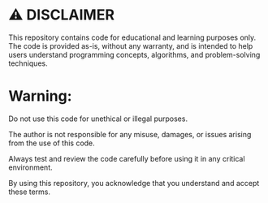 # ⚠️ DISCLAIMER
This repository contains code for educational and learning purposes only. The code is provided as-is, without any warranty, and is intended to help users understand programming concepts, algorithms, and problem-solving techniques.

# Warning:

Do not use this code for unethical or illegal purposes.

The author is not responsible for any misuse, damages, or issues arising from the use of this code.

Always test and review the code carefully before using it in any critical environment.

By using this repository, you acknowledge that you understand and accept these terms.
